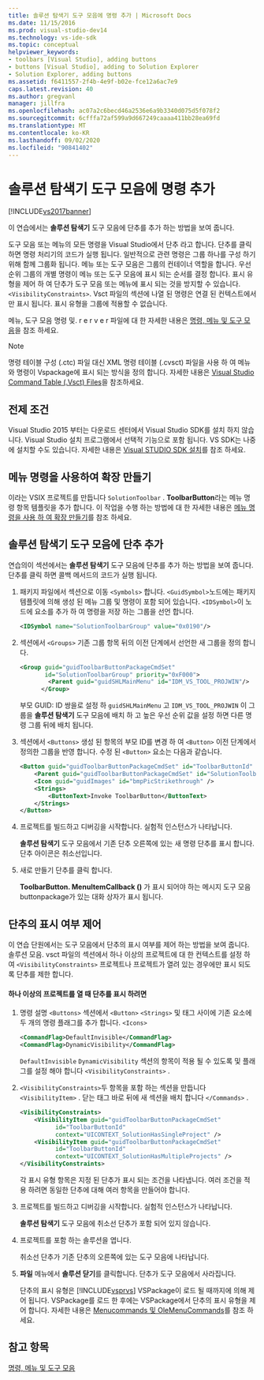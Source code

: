 ```yaml
---
title: 솔루션 탐색기 도구 모음에 명령 추가 | Microsoft Docs
ms.date: 11/15/2016
ms.prod: visual-studio-dev14
ms.technology: vs-ide-sdk
ms.topic: conceptual
helpviewer_keywords:
- toolbars [Visual Studio], adding buttons
- buttons [Visual Studio], adding to Solution Explorer
- Solution Explorer, adding buttons
ms.assetid: f6411557-2f4b-4e9f-b02e-fce12a6ac7e9
caps.latest.revision: 40
ms.author: gregvanl
manager: jillfra
ms.openlocfilehash: ac07a2c6becd46a2536e6a9b3340d075d5f078f2
ms.sourcegitcommit: 6cfffa72af599a9d667249caaaa411bb28ea69fd
ms.translationtype: MT
ms.contentlocale: ko-KR
ms.lasthandoff: 09/02/2020
ms.locfileid: "90841402"
---
```

# <a name="adding-a-command-to-the-solution-explorer-toolbar"></a>솔루션 탐색기 도구 모음에 명령 추가
[!INCLUDE[vs2017banner](../includes/vs2017banner.md)]

이 연습에서는 **솔루션 탐색기** 도구 모음에 단추를 추가 하는 방법을 보여 줍니다.  
  
 도구 모음 또는 메뉴의 모든 명령을 Visual Studio에서 단추 라고 합니다. 단추를 클릭 하면 명령 처리기의 코드가 실행 됩니다. 일반적으로 관련 명령은 그룹 하나를 구성 하기 위해 함께 그룹화 됩니다. 메뉴 또는 도구 모음은 그룹의 컨테이너 역할을 합니다. 우선 순위 그룹의 개별 명령이 메뉴 또는 도구 모음에 표시 되는 순서를 결정 합니다. 표시 유형을 제어 하 여 단추가 도구 모음 또는 메뉴에 표시 되는 것을 방지할 수 있습니다. `<VisibilityConstraints>`. Vsct 파일의 섹션에 나열 된 명령은 연결 된 컨텍스트에서만 표시 됩니다. 표시 유형을 그룹에 적용할 수 없습니다.  
  
 메뉴, 도구 모음 명령 및. r e r v e r 파일에 대 한 자세한 내용은 [명령, 메뉴 및 도구 모음](../extensibility/internals/commands-menus-and-toolbars.md)을 참조 하세요.  
  
> [!NOTE]
> 명령 테이블 구성 (.ctc) 파일 대신 XML 명령 테이블 (.cvsct) 파일을 사용 하 여 메뉴와 명령이 Vspackage에 표시 되는 방식을 정의 합니다. 자세한 내용은 [Visual Studio Command Table (.Vsct) Files](../extensibility/internals/visual-studio-command-table-dot-vsct-files.md)을 참조하세요.  
  
## <a name="prerequisites"></a>전제 조건  
 Visual Studio 2015 부터는 다운로드 센터에서 Visual Studio SDK를 설치 하지 않습니다. Visual Studio 설치 프로그램에서 선택적 기능으로 포함 됩니다. VS SDK는 나중에 설치할 수도 있습니다. 자세한 내용은 [Visual STUDIO SDK 설치](../extensibility/installing-the-visual-studio-sdk.md)를 참조 하세요.  
  
## <a name="creating-an-extension-with-a-menu-command"></a>메뉴 명령을 사용하여 확장 만들기  
 이라는 VSIX 프로젝트를 만듭니다 `SolutionToolbar` . **ToolbarButton**라는 메뉴 명령 항목 템플릿을 추가 합니다. 이 작업을 수행 하는 방법에 대 한 자세한 내용은 [메뉴 명령을 사용 하 여 확장 만들기](../extensibility/creating-an-extension-with-a-menu-command.md)를 참조 하세요.  
  
## <a name="adding-a-button-to-the-solution-explorer-toolbar"></a>솔루션 탐색기 도구 모음에 단추 추가  
 연습의이 섹션에서는 **솔루션 탐색기** 도구 모음에 단추를 추가 하는 방법을 보여 줍니다. 단추를 클릭 하면 콜백 메서드의 코드가 실행 됩니다.  
  
1. 패키지 파일에서 섹션으로 이동  `<Symbols>` 합니다. `<GuidSymbol>`노드에는 패키지 템플릿에 의해 생성 된 메뉴 그룹 및 명령이 포함 되어 있습니다. `<IDSymbol>`이 노드에 요소를 추가 하 여 명령을 저장 하는 그룹을 선언 합니다.  
  
    ```xml  
    <IDSymbol name="SolutionToolbarGroup" value="0x0190"/>  
    ```  
  
2. 섹션에서 `<Groups>` 기존 그룹 항목 뒤의 이전 단계에서 선언한 새 그룹을 정의 합니다.  
  
    ```xml  
    <Group guid="guidToolbarButtonPackageCmdSet"  
           id="SolutionToolbarGroup" priority="0xF000">  
            <Parent guid="guidSHLMainMenu" id="IDM_VS_TOOL_PROJWIN"/>  
          </Group>  
    ```  
  
     부모 GUID: ID 쌍을로 설정 하 `guidSHLMainMenu` 고 `IDM_VS_TOOL_PROJWIN` 이 그룹을 **솔루션 탐색기** 도구 모음에 배치 하 고 높은 우선 순위 값을 설정 하면 다른 명령 그룹 뒤에 배치 됩니다.  
  
3. 섹션에서 `<Buttons>` 생성 된 항목의 부모 ID를 변경 하 여 `<Button>` 이전 단계에서 정의한 그룹을 반영 합니다. 수정 된 `<Button>` 요소는 다음과 같습니다.  
  
    ```xml  
    <Button guid="guidToolbarButtonPackageCmdSet" id="ToolbarButtonId" priority="0x0100" type="Button">  
        <Parent guid="guidToolbarButtonPackageCmdSet" id="SolutionToolbarGroup" />  
        <Icon guid="guidImages" id="bmpPicStrikethrough" />  
        <Strings>  
            <ButtonText>Invoke ToolbarButton</ButtonText>  
        </Strings>  
    </Button>  
    ```  
  
4. 프로젝트를 빌드하고 디버깅을 시작합니다. 실험적 인스턴스가 나타납니다.  
  
     **솔루션 탐색기** 도구 모음에서 기존 단추 오른쪽에 있는 새 명령 단추를 표시 합니다. 단추 아이콘은 취소선입니다.  
  
5. 새로 만들기 단추를 클릭 합니다.  
  
     **ToolbarButton. MenuItemCallback ()** 가 표시 되어야 하는 메시지 도구 모음 buttonpackage가 있는 대화 상자가 표시 됩니다.  
  
## <a name="controlling-the-visibility-of-a-button"></a>단추의 표시 여부 제어  
 이 연습 단원에서는 도구 모음에서 단추의 표시 여부를 제어 하는 방법을 보여 줍니다. 솔루션 모음. vsct 파일의 섹션에서 하나 이상의 프로젝트에 대 한 컨텍스트를 설정 하 여 `<VisibilityConstraints>` 프로젝트나 프로젝트가 열려 있는 경우에만 표시 되도록 단추를 제한 합니다.  
  
#### <a name="to-display-a-button-when-one-or-more-projects-are-open"></a>하나 이상의 프로젝트를 열 때 단추를 표시 하려면  
  
1. 명령 설명 `<Buttons>` 섹션에서 `<Button>` `<Strings>` 및 태그 사이에 기존 요소에 두 개의 명령 플래그를 추가 합니다. `<Icons>`  
  
   ```xml  
   <CommandFlag>DefaultInvisible</CommandFlag>  
   <CommandFlag>DynamicVisibility</CommandFlag>  
   ```  
  
    `DefaultInvisible` `DynamicVisibility` 섹션의 항목이 적용 될 수 있도록 및 플래그를 설정 해야 합니다 `<VisibilityConstraints>` .  
  
2. `<VisibilityConstraints>`두 항목을 포함 하는 섹션을 만듭니다 `<VisibilityItem>` . 닫는 태그 바로 뒤에 새 섹션을 배치 합니다 `</Commands>` .  
  
   ```xml  
   <VisibilityConstraints>  
       <VisibilityItem guid="guidToolbarButtonPackageCmdSet"  
             id="ToolbarButtonId"  
             context="UICONTEXT_SolutionHasSingleProject" />  
       <VisibilityItem guid="guidToolbarButtonPackageCmdSet"  
             id="ToolbarButtonId"  
             context="UICONTEXT_SolutionHasMultipleProjects" />  
   </VisibilityConstraints>  
   ```  
  
    각 표시 유형 항목은 지정 된 단추가 표시 되는 조건을 나타냅니다. 여러 조건을 적용 하려면 동일한 단추에 대해 여러 항목을 만들어야 합니다.  
  
3. 프로젝트를 빌드하고 디버깅을 시작합니다. 실험적 인스턴스가 나타납니다.  
  
    **솔루션 탐색기** 도구 모음에 취소선 단추가 포함 되어 있지 않습니다.  
  
4. 프로젝트를 포함 하는 솔루션을 엽니다.  
  
    취소선 단추가 기존 단추의 오른쪽에 있는 도구 모음에 나타납니다.  
  
5. **파일** 메뉴에서 **솔루션 닫기**를 클릭합니다. 단추가 도구 모음에서 사라집니다.  
  
   단추의 표시 유형은 [!INCLUDE[vsprvs](../includes/vsprvs-md.md)] VSPackage이 로드 될 때까지에 의해 제어 됩니다. VSPackage를 로드 한 후에는 VSPackage에서 단추의 표시 유형을 제어 합니다.  자세한 내용은 [Menucommands 및 OleMenuCommands](../misc/menucommands-vs-olemenucommands.md)를 참조 하세요.  
  
## <a name="see-also"></a>참고 항목  
 [명령, 메뉴 및 도구 모음](../extensibility/internals/commands-menus-and-toolbars.md)

